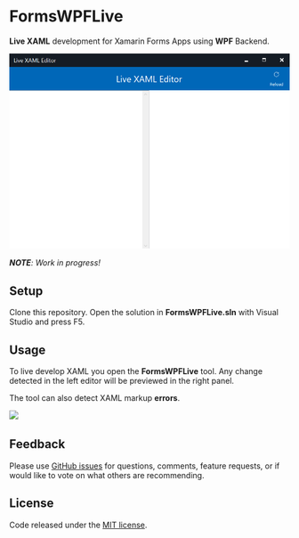 # FormsWPFLive

**Live XAML** development for Xamarin Forms Apps using **WPF** Backend.

![](Images/LiveXAMLEditor.gif)

***NOTE**: Work in progress!*

## Setup

Clone this repository. Open the solution in **FormsWPFLive.sln** with Visual Studio and press F5.

## Usage

To live develop XAML you open the **FormsWPFLive** tool. Any change detected in the left editor will be previewed in the right panel.

The tool can also detect XAML markup **errors**.

![](images/errors.png)

## Feedback 

Please use [GitHub issues](https://github.com/jsuarezruiz/FormsWPFLive/issues) for questions, comments, feature requests, or if would like to vote on what others are recommending.

## License

Code released under the [MIT license](https://opensource.org/licenses/MIT).